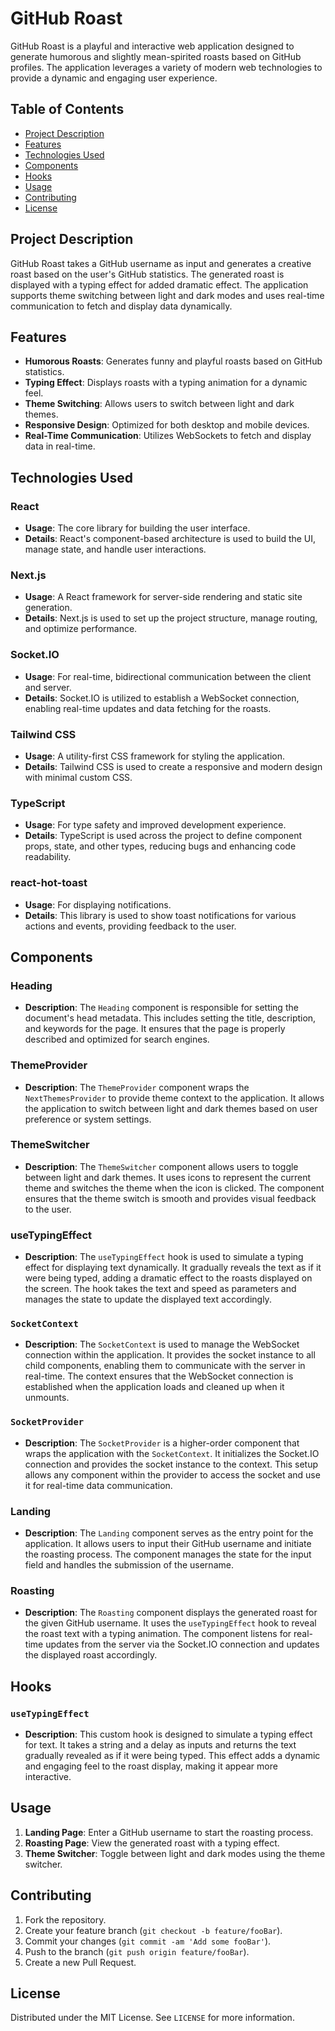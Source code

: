 # GitHub Roast

GitHub Roast is a playful and interactive web application designed to generate humorous and slightly mean-spirited roasts based on GitHub profiles. The application leverages a variety of modern web technologies to provide a dynamic and engaging user experience.

## Table of Contents

- [Project Description](#project-description)
- [Features](#features)
- [Technologies Used](#technologies-used)
- [Components](#components)
- [Hooks](#hooks)
- [Usage](#usage)
- [Contributing](#contributing)
- [License](#license)

## Project Description

GitHub Roast takes a GitHub username as input and generates a creative roast based on the user's GitHub statistics. The generated roast is displayed with a typing effect for added dramatic effect. The application supports theme switching between light and dark modes and uses real-time communication to fetch and display data dynamically.

## Features

- **Humorous Roasts**: Generates funny and playful roasts based on GitHub statistics.
- **Typing Effect**: Displays roasts with a typing animation for a dynamic feel.
- **Theme Switching**: Allows users to switch between light and dark themes.
- **Responsive Design**: Optimized for both desktop and mobile devices.
- **Real-Time Communication**: Utilizes WebSockets to fetch and display data in real-time.

## Technologies Used

### React

- **Usage**: The core library for building the user interface.
- **Details**: React's component-based architecture is used to build the UI, manage state, and handle user interactions.

### Next.js

- **Usage**: A React framework for server-side rendering and static site generation.
- **Details**: Next.js is used to set up the project structure, manage routing, and optimize performance.

### Socket.IO

- **Usage**: For real-time, bidirectional communication between the client and server.
- **Details**: Socket.IO is utilized to establish a WebSocket connection, enabling real-time updates and data fetching for the roasts.

### Tailwind CSS

- **Usage**: A utility-first CSS framework for styling the application.
- **Details**: Tailwind CSS is used to create a responsive and modern design with minimal custom CSS.

### TypeScript

- **Usage**: For type safety and improved development experience.
- **Details**: TypeScript is used across the project to define component props, state, and other types, reducing bugs and enhancing code readability.

### react-hot-toast

- **Usage**: For displaying notifications.
- **Details**: This library is used to show toast notifications for various actions and events, providing feedback to the user.

## Components

### Heading

- **Description**: The `Heading` component is responsible for setting the document's head metadata. This includes setting the title, description, and keywords for the page. It ensures that the page is properly described and optimized for search engines.

### ThemeProvider

- **Description**: The `ThemeProvider` component wraps the `NextThemesProvider` to provide theme context to the application. It allows the application to switch between light and dark themes based on user preference or system settings.

### ThemeSwitcher

- **Description**: The `ThemeSwitcher` component allows users to toggle between light and dark themes. It uses icons to represent the current theme and switches the theme when the icon is clicked. The component ensures that the theme switch is smooth and provides visual feedback to the user.

### useTypingEffect

- **Description**: The `useTypingEffect` hook is used to simulate a typing effect for displaying text dynamically. It gradually reveals the text as if it were being typed, adding a dramatic effect to the roasts displayed on the screen. The hook takes the text and speed as parameters and manages the state to update the displayed text accordingly.

### `SocketContext`

- **Description**: The `SocketContext` is used to manage the WebSocket connection within the application. It provides the socket instance to all child components, enabling them to communicate with the server in real-time. The context ensures that the WebSocket connection is established when the application loads and cleaned up when it unmounts.

### `SocketProvider`

- **Description**: The `SocketProvider` is a higher-order component that wraps the application with the `SocketContext`. It initializes the Socket.IO connection and provides the socket instance to the context. This setup allows any component within the provider to access the socket and use it for real-time data communication.

### Landing

- **Description**: The `Landing` component serves as the entry point for the application. It allows users to input their GitHub username and initiate the roasting process. The component manages the state for the input field and handles the submission of the username.

### Roasting

- **Description**: The `Roasting` component displays the generated roast for the given GitHub username. It uses the `useTypingEffect` hook to reveal the roast text with a typing animation. The component listens for real-time updates from the server via the Socket.IO connection and updates the displayed roast accordingly.

## Hooks

### `useTypingEffect`

- **Description**: This custom hook is designed to simulate a typing effect for text. It takes a string and a delay as inputs and returns the text gradually revealed as if it were being typed. This effect adds a dynamic and engaging feel to the roast display, making it appear more interactive.


## Usage

1. **Landing Page**: Enter a GitHub username to start the roasting process.
2. **Roasting Page**: View the generated roast with a typing effect.
3. **Theme Switcher**: Toggle between light and dark modes using the theme switcher.

## Contributing

1. Fork the repository.
2. Create your feature branch (`git checkout -b feature/fooBar`).
3. Commit your changes (`git commit -am 'Add some fooBar'`).
4. Push to the branch (`git push origin feature/fooBar`).
5. Create a new Pull Request.

## License

Distributed under the MIT License. See `LICENSE` for more information.
